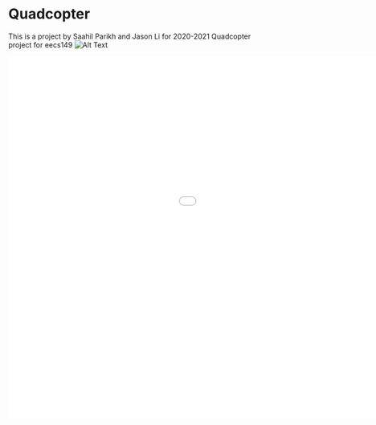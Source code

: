 # Quadcopter
This is a project by Saahil Parikh and Jason Li for 2020-2021
Quadcopter project for eecs149
![Alt Text](https://j.gifs.com/5QOvkR.gif)
<iframe src='//gifs.com/embed/ballnsock-5QOvkR' frameborder='0' scrolling='no' width='1280px' height='720px' style='-webkit-backface-visibility: hidden;-webkit-transform: scale(1);' ></iframe>

